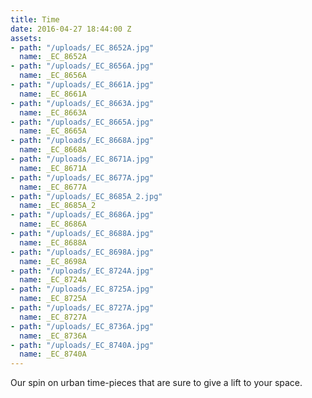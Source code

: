 ```yaml
---
title: Time
date: 2016-04-27 18:44:00 Z
assets:
- path: "/uploads/_EC_8652A.jpg"
  name: _EC_8652A
- path: "/uploads/_EC_8656A.jpg"
  name: _EC_8656A
- path: "/uploads/_EC_8661A.jpg"
  name: _EC_8661A
- path: "/uploads/_EC_8663A.jpg"
  name: _EC_8663A
- path: "/uploads/_EC_8665A.jpg"
  name: _EC_8665A
- path: "/uploads/_EC_8668A.jpg"
  name: _EC_8668A
- path: "/uploads/_EC_8671A.jpg"
  name: _EC_8671A
- path: "/uploads/_EC_8677A.jpg"
  name: _EC_8677A
- path: "/uploads/_EC_8685A_2.jpg"
  name: _EC_8685A_2
- path: "/uploads/_EC_8686A.jpg"
  name: _EC_8686A
- path: "/uploads/_EC_8688A.jpg"
  name: _EC_8688A
- path: "/uploads/_EC_8698A.jpg"
  name: _EC_8698A
- path: "/uploads/_EC_8724A.jpg"
  name: _EC_8724A
- path: "/uploads/_EC_8725A.jpg"
  name: _EC_8725A
- path: "/uploads/_EC_8727A.jpg"
  name: _EC_8727A
- path: "/uploads/_EC_8736A.jpg"
  name: _EC_8736A
- path: "/uploads/_EC_8740A.jpg"
  name: _EC_8740A
---
```


Our spin on urban time-pieces that are sure to give a lift to your space.
